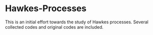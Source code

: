 # Hawkes-Processes
This is an initial effort towards the study of Hawkes processes. Several collected codes and original codes are included.
